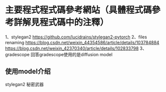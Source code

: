 # 主要程式程式碼參考網站（具體程式碼參考詳解見程式碼中的注釋）
1、stylegan2
https://github.com/lucidrains/stylegan2-pytorch
2、files renaming
https://blog.csdn.net/weixin_44354586/article/details/103784884
https://blog.csdn.net/weixin_42370340/article/details/102833798
3、gradescope
回答gradescope使用的是diffusion model

## 使用model介绍

stylegan2
秘密武器

